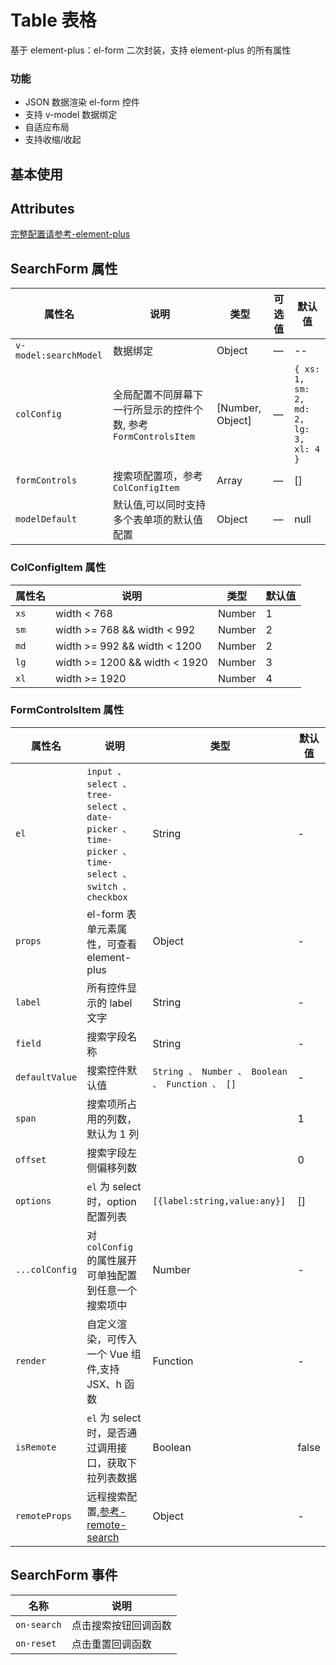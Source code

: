 # Table 表格

基于 element-plus：el-form 二次封装，支持 element-plus 的所有属性

### 功能

- JSON 数据渲染 el-form 控件
- 支持 v-model 数据绑定
- 自适应布局
- 支持收缩/收起

## 基本使用

<demo src="./basic.vue"></demo>

## Attributes

[完整配置请参考-element-plus](https://element-plus.org/zh-CN/component/table.html)

## SearchForm 属性

| 属性名                | 说明                                                            | 类型             | 可选值 | 默认值                                  |
| --------------------- | --------------------------------------------------------------- | ---------------- | ------ | --------------------------------------- |
| `v-model:searchModel` | 数据绑定                                                        | Object           | —      | --                                      |
| `colConfig`           | 全局配置不同屏幕下一行所显示的控件个数, 参考 `FormControlsItem` | [Number, Object] | —      | `{ xs: 1, sm: 2, md: 2, lg: 3, xl: 4 }` |
| `formControls`        | 搜索项配置项，参考 `ColConfigItem`                              | Array            | —      | []                                      |
| `modelDefault`        | 默认值,可以同时支持多个表单项的默认值配置                       | Object           | —      | null                                    |

### ColConfigItem 属性

| 属性名 | 说明                          | 类型   | 默认值 |
| ------ | ----------------------------- | ------ | ------ |
| `xs`   | width < 768                   | Number | 1      |
| `sm`   | width >= 768 && width < 992   | Number | 2      |
| `md`   | width >= 992 && width < 1200  | Number | 2      |
| `lg`   | width >= 1200 && width < 1920 | Number | 3      |
| `xl`   | width >= 1920                 | Number | 4      |

### FormControlsItem 属性

| 属性名         | 说明                                                                                                | 类型                                            | 默认值 |
| -------------- | --------------------------------------------------------------------------------------------------- | ----------------------------------------------- | ------ |
| `el`           | `input 、 select 、 tree-select 、 date-picker 、 time-picker 、 time-select 、 switch 、 checkbox` | String                                          | -      |
| `props`        | el-form 表单元素属性，可查看 element-plus                                                           | Object                                          | -      |
| `label`        | 所有控件显示的 label 文字                                                                           | String                                          | -      |
| `field`        | 搜索字段名称                                                                                        | String                                          | -      |
| `defaultValue` | 搜索控件默认值                                                                                      | `String 、 Number 、 Boolean 、 Function 、 []` | -      |
| `span`         | 搜索项所占用的列数，默认为 1 列                                                                     |                                                 | 1      |
| `offset`       | 搜索字段左侧偏移列数                                                                                |                                                 | 0      |
| `options`      | `el` 为 select 时，option 配置列表                                                                  | `[{label:string,value:any}]`                    | []     |
| `...colConfig` | 对 `colConfig` 的属性展开可单独配置到任意一个搜索项中                                               | Number                                          | -      |
| `render`       | 自定义渲染，可传入一个 Vue 组件,支持 JSX、h 函数                                                    | Function                                        | -      |
| `isRemote`     | `el` 为 select 时，是否通过调用接口，获取下拉列表数据                                               | Boolean                                         | false  |
| `remoteProps`  | 远程搜索配置,[参考-remote-search](http://10.130.136.69:7200/examples/remote-search/)                | Object                                          | -      |

## SearchForm 事件

| 名称        | 说明                 |
| ----------- | -------------------- |
| `on-search` | 点击搜索按钮回调函数 |
| `on-reset`  | 点击重置回调函数     |
